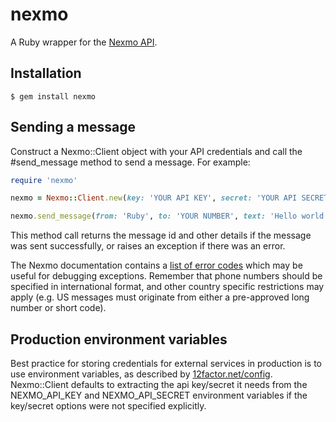 nexmo
=====


A Ruby wrapper for the [Nexmo API](https://docs.nexmo.com/).


Installation
------------

    $ gem install nexmo


Sending a message
-----------------

Construct a Nexmo::Client object with your API credentials and call
the #send_message method to send a message. For example:

```ruby
require 'nexmo'

nexmo = Nexmo::Client.new(key: 'YOUR API KEY', secret: 'YOUR API SECRET')

nexmo.send_message(from: 'Ruby', to: 'YOUR NUMBER', text: 'Hello world')
```

This method call returns the message id and other details if the message
was sent successfully, or raises an exception if there was an error.

The Nexmo documentation contains a [list of error codes](https://docs.nexmo.com/index.php/sms-api/send-message#response_code)
which may be useful for debugging exceptions. Remember that phone numbers
should be specified in international format, and other country specific
restrictions may apply (e.g. US messages must originate from either a
pre-approved long number or short code).


Production environment variables
--------------------------------

Best practice for storing credentials for external services in production is
to use environment variables, as described by [12factor.net/config](http://12factor.net/config).
Nexmo::Client defaults to extracting the api key/secret it needs from the
NEXMO_API_KEY and NEXMO_API_SECRET environment variables if the key/secret
options were not specified explicitly.
